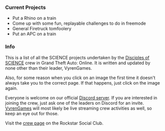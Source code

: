 ### Current Projects
* Put a Rhino on a train
* Come up with some fun, replayable challenges to do in freemode
* General Firetruck tomfoolery
* Put an APC on a train

### Info
This is a list of all the SCIENCE projects undertaken by the [Disciples of SCIENCE](https://socialclub.rockstargames.com/crew/disciples_of_science) crew in Grand Theft Auto: Online. It is written and updated by none other than their leader, <span>VyrenGames</span>.

Also, for some reason when you click on an image the first time it doesn't always take you to the correct page. If that happens, just click on the image again.

Everyone is welcome on our official [Discord server](https://discord.gg/4GHBDpf). If you are interested in joining the crew, just ask one of the leaders on Discord for an invite. [VyrenGames](https://www.twitch.tv/vyrengames) will most likely be live streaming crew activities as well, so keep an eye out for those.

Visit the [crew page](https://socialclub.rockstargames.com/crew/disciples_of_science) on the Rockstar Social Club.